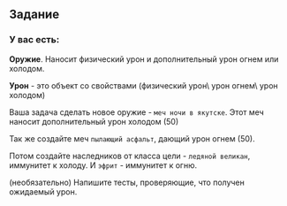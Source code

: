 ## Задание
### У вас есть:

**Оружие**. Наносит физический урон и дополнительный урон огнем или холодом.

**Урон** - это объект со свойствами (физический урон\ урон огнем\ урон холодом)

Ваша задача сделать новое оружие - `меч ночи в якутске`. Этот меч наносит дополнительный урон холодом (50)

Так же создайте меч `пылающий асфальт`, дающий урон огнем (50).

Потом создайте наследников от класса цели - `ледяной великан`, иммунитет к холоду. И `эфрит` - иммунитет к огню.

(необязательно) Напишите тесты, проверяющие, что получен ожидаемый урон.